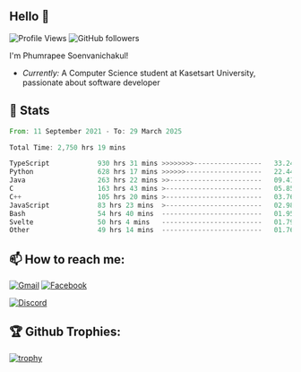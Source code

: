 
<h2>Hello 👋</h2> 

![Profile Views](https://komarev.com/ghpvc/?username=Homiez09&label=Profile%20views&color=0e75b6&style=flat)
![GitHub followers](https://img.shields.io/github/followers/HomieZ09.svg?style=social&label=Follow)


I'm Phumrapee Soenvanichakul!

- <i>Currently:</i> A Computer Science student at Kasetsart University, passionate about software developer

<h2>👀 Stats</h2>

<!--START_SECTION:waka-->

```rust
From: 11 September 2021 - To: 29 March 2025

Total Time: 2,750 hrs 19 mins

TypeScript            930 hrs 31 mins >>>>>>>>-----------------   33.24 %
Python                628 hrs 17 mins >>>>>>-------------------   22.44 %
Java                  263 hrs 22 mins >>-----------------------   09.41 %
C                     163 hrs 43 mins >------------------------   05.85 %
C++                   105 hrs 20 mins >------------------------   03.76 %
JavaScript            83 hrs 23 mins  >------------------------   02.98 %
Bash                  54 hrs 40 mins  -------------------------   01.95 %
Svelte                50 hrs 4 mins   -------------------------   01.79 %
Other                 49 hrs 14 mins  -------------------------   01.76 %
```

<!--END_SECTION:waka-->

<h2>📫 How to reach me:</h2>

<a href="mailto:phumrapeesoen1@gmail.com">![Gmail](https://img.shields.io/badge/Gmail-D14836?style=for-the-badge&logo=gmail&logoColor=white)</a> 
<a href="https://web.facebook.com/phumrapee.soenvanichakul.3/">![Facebook](https://img.shields.io/badge/Facebook-4267B2?style=for-the-badge&logo=facebook&logoColor=white)</a>

<a href="https://discord.gg/EWnAEUtFVm">![Discord](https://discord.c99.nl/widget/theme-1/297740667784921089.png)</a> 

<h2>🏆 Github Trophies:</h2>

[![trophy](https://github-profile-trophy.vercel.app/?username=Homiez09&theme=discord&row=1)](https://github.com/ryo-ma/github-profile-trophy)
